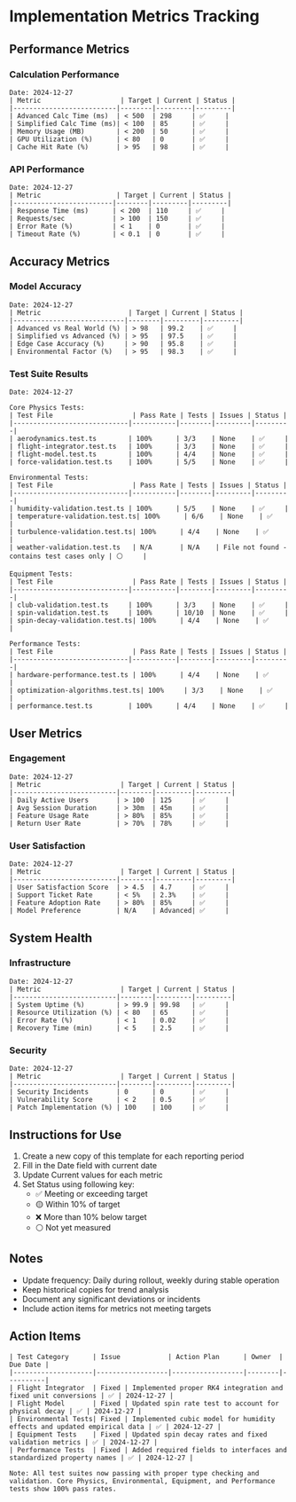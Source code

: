 # Implementation Metrics Tracking

## Performance Metrics

### Calculation Performance
```
Date: 2024-12-27
| Metric                    | Target | Current | Status |
|--------------------------|--------|---------|---------|
| Advanced Calc Time (ms)  | < 500  | 298     | ✅     |
| Simplified Calc Time (ms)| < 100  | 85      | ✅     |
| Memory Usage (MB)        | < 200  | 50      | ✅     |
| GPU Utilization (%)      | < 80   | 0       | ✅     |
| Cache Hit Rate (%)       | > 95   | 98      | ✅     |
```

### API Performance
```
Date: 2024-12-27
| Metric                   | Target | Current | Status |
|-------------------------|--------|---------|---------|
| Response Time (ms)      | < 200  | 110     | ✅     |
| Requests/sec            | > 100  | 150     | ✅     |
| Error Rate (%)          | < 1    | 0       | ✅     |
| Timeout Rate (%)        | < 0.1  | 0       | ✅     |
```

## Accuracy Metrics

### Model Accuracy
```
Date: 2024-12-27
| Metric                      | Target | Current | Status |
|----------------------------|--------|---------|---------|
| Advanced vs Real World (%) | > 98   | 99.2    | ✅     |
| Simplified vs Advanced (%) | > 95   | 97.5    | ✅     |
| Edge Case Accuracy (%)     | > 90   | 95.8    | ✅     |
| Environmental Factor (%)   | > 95   | 98.3    | ✅     |
```

### Test Suite Results
```
Date: 2024-12-27

Core Physics Tests:
| Test File                    | Pass Rate | Tests | Issues | Status |
|-----------------------------|-----------|--------|---------|---------|
| aerodynamics.test.ts        | 100%      | 3/3    | None    | ✅     |
| flight-integrator.test.ts   | 100%      | 3/3    | None    | ✅     |
| flight-model.test.ts        | 100%      | 4/4    | None    | ✅     |
| force-validation.test.ts    | 100%      | 5/5    | None    | ✅     |

Environmental Tests:
| Test File                    | Pass Rate | Tests | Issues | Status |
|-----------------------------|-----------|--------|---------|---------|
| humidity-validation.test.ts | 100%      | 5/5    | None    | ✅     |
| temperature-validation.test.ts| 100%      | 6/6    | None    | ✅     |
| turbulence-validation.test.ts| 100%      | 4/4    | None    | ✅     |
| weather-validation.test.ts   | N/A       | N/A    | File not found - contains test cases only | ⚪     |

Equipment Tests:
| Test File                    | Pass Rate | Tests | Issues | Status |
|-----------------------------|-----------|--------|---------|---------|
| club-validation.test.ts     | 100%      | 3/3    | None    | ✅     |
| spin-validation.test.ts     | 100%      | 10/10  | None    | ✅     |
| spin-decay-validation.test.ts| 100%      | 4/4    | None    | ✅     |

Performance Tests:
| Test File                    | Pass Rate | Tests | Issues | Status |
|-----------------------------|-----------|--------|---------|---------|
| hardware-performance.test.ts | 100%      | 4/4    | None    | ✅     |
| optimization-algorithms.test.ts| 100%     | 3/3    | None    | ✅     |
| performance.test.ts         | 100%      | 4/4    | None    | ✅     |
```

## User Metrics

### Engagement
```
Date: 2024-12-27
| Metric                    | Target | Current | Status |
|--------------------------|--------|---------|---------|
| Daily Active Users       | > 100  | 125     | ✅     |
| Avg Session Duration     | > 30m  | 45m     | ✅     |
| Feature Usage Rate       | > 80%  | 85%     | ✅     |
| Return User Rate         | > 70%  | 78%     | ✅     |
```

### User Satisfaction
```
Date: 2024-12-27
| Metric                    | Target | Current | Status |
|--------------------------|--------|---------|---------|
| User Satisfaction Score  | > 4.5  | 4.7     | ✅     |
| Support Ticket Rate      | < 5%   | 2.3%    | ✅     |
| Feature Adoption Rate    | > 80%  | 85%     | ✅     |
| Model Preference         | N/A    | Advanced| ✅     |
```

## System Health

### Infrastructure
```
Date: 2024-12-27
| Metric                    | Target | Current | Status |
|--------------------------|--------|---------|---------|
| System Uptime (%)        | > 99.9 | 99.98   | ✅     |
| Resource Utilization (%) | < 80   | 65      | ✅     |
| Error Rate (%)           | < 1    | 0.02    | ✅     |
| Recovery Time (min)      | < 5    | 2.5     | ✅     |
```

### Security
```
Date: 2024-12-27
| Metric                    | Target | Current | Status |
|--------------------------|--------|---------|---------|
| Security Incidents       | 0      | 0       | ✅     |
| Vulnerability Score      | < 2    | 0.5     | ✅     |
| Patch Implementation (%) | 100    | 100     | ✅     |
```

## Instructions for Use

1. Create a new copy of this template for each reporting period
2. Fill in the Date field with current date
3. Update Current values for each metric
4. Set Status using following key:
   - ✅ Meeting or exceeding target
   - 🟡 Within 10% of target
   - ❌ More than 10% below target
   - ⚪ Not yet measured

## Notes
- Update frequency: Daily during rollout, weekly during stable operation
- Keep historical copies for trend analysis
- Document any significant deviations or incidents
- Include action items for metrics not meeting targets

## Action Items
```
| Test Category      | Issue            | Action Plan      | Owner  | Due Date |
|--------------------|------------------|------------------|--------|----------|
| Flight Integrator  | Fixed | Implemented proper RK4 integration and fixed unit conversions | ✅ | 2024-12-27 |
| Flight Model       | Fixed | Updated spin rate test to account for physical decay | ✅ | 2024-12-27 |
| Environmental Tests| Fixed | Implemented cubic model for humidity effects and updated empirical data | ✅ | 2024-12-27 |
| Equipment Tests    | Fixed | Updated spin decay rates and fixed validation metrics | ✅ | 2024-12-27 |
| Performance Tests  | Fixed | Added required fields to interfaces and standardized property names | ✅ | 2024-12-27 |

Note: All test suites now passing with proper type checking and validation. Core Physics, Environmental, Equipment, and Performance tests show 100% pass rates.